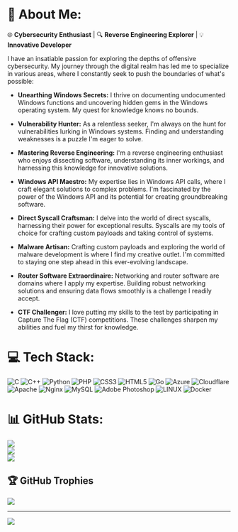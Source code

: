 # 💫 About Me:
🌐 **Cybersecurity Enthusiast** | 🔍 **Reverse Engineering Explorer** | 💡 **Innovative Developer**

I have an insatiable passion for exploring the depths of offensive cybersecurity. My journey through the digital realm has led me to specialize in various areas, where I constantly seek to push the boundaries of what's possible:

- **Unearthing Windows Secrets:** I thrive on documenting undocumented Windows functions and uncovering hidden gems in the Windows operating system. My quest for knowledge knows no bounds.

- **Vulnerability Hunter:** As a relentless seeker, I'm always on the hunt for vulnerabilities lurking in Windows systems. Finding and understanding weaknesses is a puzzle I'm eager to solve.

- **Mastering Reverse Engineering:** I'm a reverse engineering enthusiast who enjoys dissecting software, understanding its inner workings, and harnessing this knowledge for innovative solutions.

- **Windows API Maestro:** My expertise lies in Windows API calls, where I craft elegant solutions to complex problems. I'm fascinated by the power of the Windows API and its potential for creating groundbreaking software.

- **Direct Syscall Craftsman:** I delve into the world of direct syscalls, harnessing their power for exceptional results. Syscalls are my tools of choice for crafting custom payloads and taking control of systems.

- **Malware Artisan:** Crafting custom payloads and exploring the world of malware development is where I find my creative outlet. I'm committed to staying one step ahead in this ever-evolving landscape.

- **Router Software Extraordinaire:** Networking and router software are domains where I apply my expertise. Building robust networking solutions and ensuring data flows smoothly is a challenge I readily accept.

- **CTF Challenger:** I love putting my skills to the test by participating in Capture The Flag (CTF) competitions. These challenges sharpen my abilities and fuel my thirst for knowledge.


# 💻 Tech Stack:
![C](https://img.shields.io/badge/c-%2300599C.svg?style=flat&logo=c&logoColor=white) ![C++](https://img.shields.io/badge/c++-%2300599C.svg?style=flat&logo=c%2B%2B&logoColor=white) ![Python](https://img.shields.io/badge/python-3670A0?style=flat&logo=python&logoColor=ffdd54) ![PHP](https://img.shields.io/badge/php-%23777BB4.svg?style=flat&logo=php&logoColor=white) ![CSS3](https://img.shields.io/badge/css3-%231572B6.svg?style=flat&logo=css3&logoColor=white) ![HTML5](https://img.shields.io/badge/html5-%23E34F26.svg?style=flat&logo=html5&logoColor=white) ![Go](https://img.shields.io/badge/go-%2300ADD8.svg?style=flat&logo=go&logoColor=white) ![Azure](https://img.shields.io/badge/azure-%230072C6.svg?style=flat&logo=azure-devops&logoColor=white) ![Cloudflare](https://img.shields.io/badge/Cloudflare-F38020?style=flat&logo=Cloudflare&logoColor=white) ![Apache](https://img.shields.io/badge/apache-%23D42029.svg?style=flat&logo=apache&logoColor=white) ![Nginx](https://img.shields.io/badge/nginx-%23009639.svg?style=flat&logo=nginx&logoColor=white) ![MySQL](https://img.shields.io/badge/mysql-%2300f.svg?style=flat&logo=mysql&logoColor=white) ![Adobe Photoshop](https://img.shields.io/badge/adobephotoshop-%2331A8FF.svg?style=flat&logo=adobephotoshop&logoColor=white) ![LINUX](https://img.shields.io/badge/Linux-FCC624?style=flat&logo=linux&logoColor=black) ![Docker](https://img.shields.io/badge/docker-%230db7ed.svg?style=flat&logo=docker&logoColor=white)
# 📊 GitHub Stats:
![](https://github-readme-stats.vercel.app/api?username=Hz-36&theme=tokyonight&hide_border=false&include_all_commits=true&count_private=true)<br/>
![](https://github-readme-streak-stats.herokuapp.com/?user=Hz-36&theme=tokyonight&hide_border=false)<br/>
![](https://github-readme-stats.vercel.app/api/top-langs/?username=Hz-36&theme=tokyonight&hide_border=false&include_all_commits=true&count_private=true&layout=compact)

## 🏆 GitHub Trophies
![](https://github-profile-trophy.vercel.app/?username=Hz-36&theme=onestar&no-frame=false&no-bg=false&margin-w=4)

---
[![](https://visitcount.itsvg.in/api?id=Hz-36&icon=6&color=1)](https://visitcount.itsvg.in)
